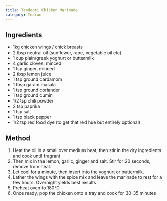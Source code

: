 ```yaml
---
title: Tandoori Chicken Marinade
category: Indian
---
```


## Ingredients

- 1kg chicken wings / chick breasts
- 2 tbsp neutral oil (sunflower, rape, vegetable oil etc)
- 1 cup plain/greek yoghurt or buttermilk
- 4 garlic cloves, minced
- 1 tsp ginger, minced
- 2 tbsp lemon juice
- 1 tsp ground cardamom
- 1 tbsp garam masala
- 1 tsp ground coriander
- 1 tsp ground cumin
- 1/2 tsp chili powder
- 2 tsp paprika
- 1 tsp salt
- 1 tsp black pepper
- 1/2 tsp red food dye (to get that red hue but entirely optional)

## Method

1. Heat the oil in a small over medium heat, then stir in the dry ingredients
   and cook until fragrant
2. Then mix in the lemon, garlic, ginger and salt. Stir for 20 seconds, remove
   from heat.
3. Let cool for a minute, then insert into the yoghurt or buttermilk.
4. Lather the wings with the spice mix and leave the marinade to rest for a few
   hours. Overnight yields best results
5. Preheat oven to 180°C
6. Once ready, pop the chicken onto a tray and cook for 30-35 minutes
